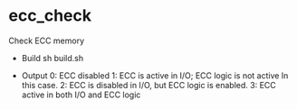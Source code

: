 ecc_check
=========

Check ECC memory

* Build
sh build.sh

* Output
0: ECC disabled
1: ECC is active in I/O; ECC logic is not active In this case.
2: ECC is disabled in I/O, but ECC logic is enabled.
3: ECC active in both I/O and ECC logic
